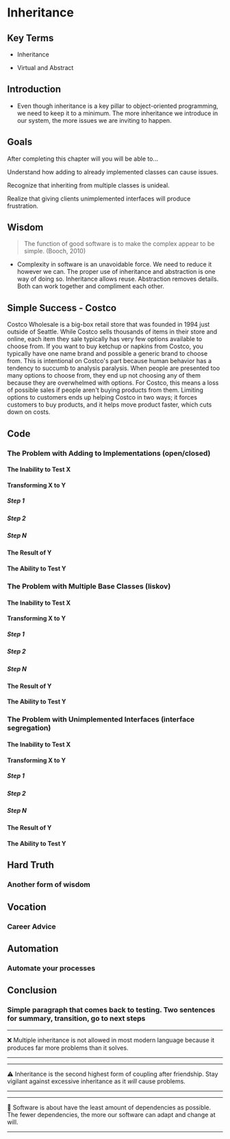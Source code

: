 # Inheritance

## Key Terms

- Inheritance

- Virtual and Abstract

## Introduction

- Even though inheritance is a key pillar to object-oriented programming, we need to keep it to a minimum. The more inheritance we introduce in our system, the more issues we are inviting to happen.

## Goals

After completing this chapter will you will be able to...

Understand how adding to already implemented classes can cause issues.

Recognize that inheriting from multiple classes is unideal.

Realize that giving clients unimplemented interfaces will produce frustration.

## Wisdom

> The function of good software is to make the complex appear to be simple. (Booch, 2010)

- Complexity in software is an unavoidable force. We need to reduce it however we can. The proper use of inheritance and abstraction is one way of doing so. Inheritance allows reuse. Abstraction removes details. Both can work together and compliment each other.

## Simple Success - Costco

Costco Wholesale is a big-box retail store that was founded in 1994 just outside of Seattle. While Costco sells thousands of items in their store and online, each item they sale typically has very few options available to choose from. If you want to buy ketchup or napkins from Costco, you typically have one name brand and possible a generic brand to choose from. This is intentional on Costco's part because human behavior has a tendency to succumb to analysis paralysis. When people are presented too many options to choose from, they end up not choosing any of them because they are overwhelmed with options. For Costco, this means a loss of possible sales if people aren't buying products from them. Limiting options to customers ends up helping Costco in two ways; it forces customers to buy products, and it helps move product faster, which cuts down on costs.

## Code

### The Problem with Adding to Implementations (open/closed)

#### The Inability to Test X

#### Transforming X to Y

##### Step 1

##### Step 2

##### Step N

#### The Result of Y

#### The Ability to Test Y

### The Problem with Multiple Base Classes (liskov)

#### The Inability to Test X

#### Transforming X to Y

##### Step 1

##### Step 2

##### Step N

#### The Result of Y

#### The Ability to Test Y

### The Problem with Unimplemented Interfaces (interface segregation)

#### The Inability to Test X

#### Transforming X to Y

##### Step 1

##### Step 2

##### Step N

#### The Result of Y

#### The Ability to Test Y

## Hard Truth

### Another form of wisdom

## Vocation

### Career Advice

## Automation

### Automate your processes

## Conclusion

### Simple paragraph that comes back to testing. Two sentences for summary, transition, go to next steps

---
:x: Multiple inheritance is not allowed in most modern language because it produces far more problems than it solves.

---

---
:warning: Inheritance is the second highest form of coupling after friendship. Stay vigilant against excessive inheritance as it _will_ cause problems.

---

---
:large_blue_circle: Software is about have the least amount of dependencies as possible. The fewer dependencies, the more our software can adapt and change at will.

---
